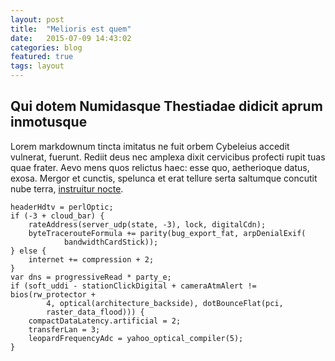 ```yaml
---
layout: post
title:  "Melioris est quem"
date:   2015-07-09 14:43:02
categories: blog
featured: true
tags: layout
---
```


## Qui dotem Numidasque Thestiadae didicit aprum inmotusque

Lorem markdownum tincta imitatus ne fuit orbem Cybeleius accedit vulnerat,
fuerunt. Rediit deus nec amplexa dixit cervicibus profecti rupit tuas quae
frater. Aevo mens quos relictus haec: esse quo, aetherioque datus, exosa. Mergor
et cunctis, spelunca et erat tellure serta saltumque concutit nube terra,
[instruitur nocte](http://news.ycombinator.com/).

    headerHdtv = perlOptic;
    if (-3 + cloud_bar) {
        rateAddress(server_udp(state, -3), lock, digitalCdn);
        byteTracerouteFormula += parity(bug_export_fat, arpDenialExif(
                bandwidthCardStick));
    } else {
        internet += compression + 2;
    }
    var dns = progressiveRead * party_e;
    if (soft_uddi - stationClickDigital + cameraAtmAlert != bios(rw_protector +
            4, optical(architecture_backside), dotBounceFlat(pci,
            raster_data_flood))) {
        compactDataLatency.artificial = 2;
        transferLan = 3;
        leopardFrequencyAdc = yahoo_optical_compiler(5);
    }

